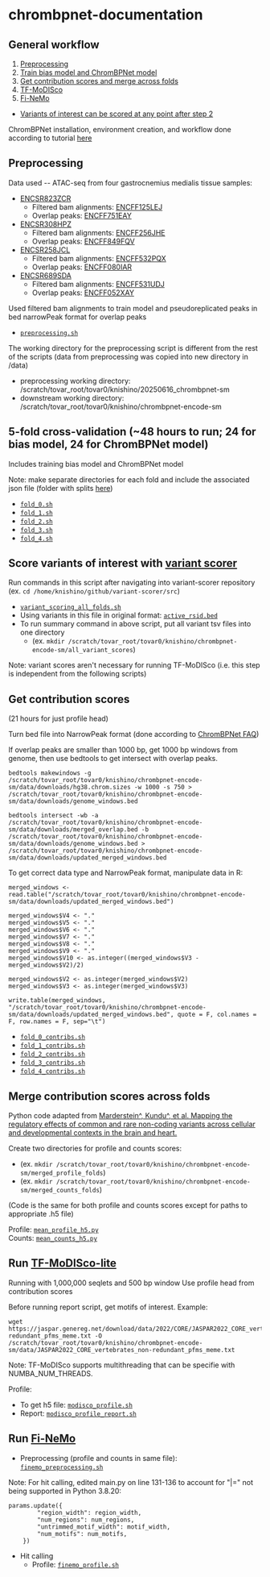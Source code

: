 # chrombpnet-documentation
## General workflow
1. [Preprocessing](#preprocessing)
2. [Train bias model and ChromBPNet model](#5-fold-cross-validation-48-hours-to-run-24-for-bias-model-24-for-chrombpnet-model)
3. [Get contribution scores and merge across folds](#get-contribution-scores)
4. [TF-MoDISco](#run-tf-modisco-lite)
5. [Fi-NeMo](#run-fi-nemo)

* [Variants of interest can be scored at any point after step 2](#score-variants-of-interest-with-variant-scorer)

ChromBPNet installation, environment creation, and workflow done according to tutorial [here](https://github.com/kundajelab/chrombpnet/wiki/Installation)

## Preprocessing
Data used -- ATAC-seq from four gastrocnemius medialis tissue samples:
- [ENCSR823ZCR](https://www.encodeproject.org/experiments/ENCSR823ZCR/)
  - Filtered bam alignments: [ENCFF125LEJ](https://www.encodeproject.org/files/ENCFF125LEJ/)
  - Overlap peaks: [ENCFF751EAY](https://www.encodeproject.org/files/ENCFF751EAY/)
- [ENCSR308HPZ](https://www.encodeproject.org/experiments/ENCSR308HPZ/)
  - Filtered bam alignments: [ENCFF256JHE](https://www.encodeproject.org/files/ENCFF256JHE/)
  - Overlap peaks: [ENCFF849FQV](https://www.encodeproject.org/files/ENCFF849FQV/)
- [ENCSR258JCL](https://www.encodeproject.org/experiments/ENCSR258JCL/)
  - Filtered bam alignments: [ENCFF532PQX](https://www.encodeproject.org/files/ENCFF532PQX/)
  - Overlap peaks: [ENCFF080IAR](https://www.encodeproject.org/files/ENCFF080IAR/)
- [ENCSR689SDA](https://www.encodeproject.org/experiments/ENCSR689SDA/)
  - Filtered bam alignments: [ENCFF531UDJ](https://www.encodeproject.org/files/ENCFF531UDJ/)
  - Overlap peaks: [ENCFF052XAY](https://www.encodeproject.org/files/ENCFF052XAY/)

Used filtered bam alignments to train model and pseudoreplicated peaks in bed narrowPeak format for overlap peaks  
- [`preprocessing.sh`](preprocessing.sh)

The working directory for the preprocessing script is different from the rest of the scripts (data from preprocessing was copied into new directory in /data)
- preprocessing working directory: /scratch/tovar_root/tovar0/knishino/20250616_chrombpnet-sm
- downstream working directory: /scratch/tovar_root/tovar0/knishino/chrombpnet-encode-sm

## 5-fold cross-validation (~48 hours to run; 24 for bias model, 24 for ChromBPNet model)
Includes training bias model and ChromBPNet model  

Note: make separate directories for each fold and include the associated json file (folder with splits [here](splits/))

- [`fold_0.sh`](/folds/fold_0.sh)
- [`fold_1.sh`](/folds/fold_1.sh)
- [`fold_2.sh`](/folds/fold_2.sh)
- [`fold_3.sh`](/folds/fold_3.sh)
- [`fold_4.sh`](/folds/fold_4.sh)

## Score variants of interest with [variant scorer](https://github.com/kundajelab/variant-scorer/tree/main)

Run commands in this script after navigating into variant-scorer repository (ex. `cd /home/knishino/github/variant-scorer/src`)  
- [`variant_scoring_all_folds.sh`](variant_scoring_all_folds.sh)
- Using variants in this file in original format: [`active_rsid.bed`](active_rsid.bed)
- To run summary command in above script, put all variant tsv files into one directory
  - (ex. `mkdir /scratch/tovar_root/tovar0/knishino/chrombpnet-encode-sm/all_variant_scores`)
 
Note: variant scores aren't necessary for running TF-MoDISco (i.e. this step is independent from the following scripts)

## Get contribution scores  
(21 hours for just profile head)  
  
Turn bed file into NarrowPeak format (done according to [ChromBPNet FAQ](https://github.com/kundajelab/chrombpnet/wiki/FAQ))

If overlap peaks are smaller than 1000 bp, get 1000 bp windows from genome, then use bedtools to get intersect with overlap peaks.

```
bedtools makewindows -g /scratch/tovar_root/tovar0/knishino/chrombpnet-encode-sm/data/downloads/hg38.chrom.sizes -w 1000 -s 750 > /scratch/tovar_root/tovar0/knishino/chrombpnet-encode-sm/data/downloads/genome_windows.bed

bedtools intersect -wb -a /scratch/tovar_root/tovar0/knishino/chrombpnet-encode-sm/data/downloads/merged_overlap.bed -b /scratch/tovar_root/tovar0/knishino/chrombpnet-encode-sm/data/downloads/genome_windows.bed > /scratch/tovar_root/tovar0/knishino/chrombpnet-encode-sm/data/downloads/updated_merged_windows.bed
```

To get correct data type and NarrowPeak format, manipulate data in R:

```
merged_windows <- read.table("/scratch/tovar_root/tovar0/knishino/chrombpnet-encode-sm/data/downloads/updated_merged_windows.bed")

merged_windows$V4 <- "."
merged_windows$V5 <- "."
merged_windows$V6 <- "."
merged_windows$V7 <- "."
merged_windows$V8 <- "."
merged_windows$V9 <- "."
merged_windows$V10 <- as.integer((merged_windows$V3 - merged_windows$V2)/2)

merged_windows$V2 <- as.integer(merged_windows$V2)
merged_windows$V3 <- as.integer(merged_windows$V3)

write.table(merged_windows, "/scratch/tovar_root/tovar0/knishino/chrombpnet-encode-sm/data/downloads/updated_merged_windows.bed", quote = F, col.names = F, row.names = F, sep="\t")
```

- [`fold_0_contribs.sh`](/folds_contribs/fold_0_contribs.sh)
- [`fold_1_contribs.sh`](/folds_contribs/fold_1_contribs.sh)
- [`fold_2_contribs.sh`](/folds_contribs/fold_2_contribs.sh)
- [`fold_3_contribs.sh`](/folds_contribs/fold_3_contribs.sh)
- [`fold_4_contribs.sh`](/folds_contribs/fold_4_contribs.sh)

## Merge contribution scores across folds
Python code adapted from [Marderstein^, Kundu^, et al. Mapping the regulatory effects of common and rare non-coding variants across cellular and developmental contexts in the brain and heart.](https://pubmed.ncbi.nlm.nih.gov/40027628/)     

Create two directories for profile and counts scores:  
  - (ex. `mkdir /scratch/tovar_root/tovar0/knishino/chrombpnet-encode-sm/merged_profile_folds`)
  - (ex. `mkdir /scratch/tovar_root/tovar0/knishino/chrombpnet-encode-sm/merged_counts_folds`)

(Code is the same for both profile and counts scores except for paths to appropriate .h5 file)   

Profile: [`mean_profile_h5.py`](contribution_scores/mean_profile_h5.py)   
Counts: [`mean_counts_h5.py`](contribution_scores/mean_counts_h5.py)

## Run [TF-MoDISco-lite](https://github.com/jmschrei/tfmodisco-lite)
Running with 1,000,000 seqlets and 500 bp window
Use profile head from contribution scores

Before running report script, get motifs of interest. Example:
```
wget https://jaspar.genereg.net/download/data/2022/CORE/JASPAR2022_CORE_vertebrates_non-redundant_pfms_meme.txt -O /scratch/tovar_root/tovar0/knishino/chrombpnet-encode-sm/data/JASPAR2022_CORE_vertebrates_non-redundant_pfms_meme.txt
```

Note: TF-MoDISco supports multithreading that can be specifie with NUMBA_NUM_THREADS.

Profile:
- To get h5 file: [`modisco_profile.sh`](/modisco/modisco_profile.sh)
- Report: [`modisco_profile_report.sh`](/modisco/modisco_profile_report.sh)

## Run [Fi-NeMo](https://github.com/austintwang/finemo_gpu)
- Preprocessing (profile and counts in same file): [`finemo_preprocessing.sh`](/finemo/finemo_preprocessing.sh)

Note: For hit calling, edited main.py on line 131-136 to account for "|=" not being supported in Python 3.8.20:

```
params.update({
        "region_width": region_width,
        "num_regions": num_regions,
        "untrimmed_motif_width": motif_width,
        "num_motifs": num_motifs,
    })
```

- Hit calling
  - Profile: [`finemo_profile.sh`](/finemo/finemo_profile.sh)

